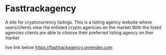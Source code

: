 # Fasttrackagency
A site for cryptocurrency lisitngs. This is a lsiting agency website where
users/clients view the enlisted crypto agencies on the market.With the listed agencies clients
are able to choose their preferred  listing agency on ther market 

live link below
https://fasttrackagency.onrender.com
